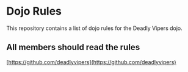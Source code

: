 Dojo Rules
==========

This repository contains a list of dojo rules for the Deadly Vipers dojo.
## All members should read the rules

[https://github.com/deadlyvipers](https://github.com/deadlyvipers)
